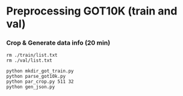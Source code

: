 # Preprocessing GOT10K (train and val)


### Crop & Generate data info (20 min)

````shell
rm ./train/list.txt
rm ./val/list.txt

python mkdir_got_train.py
python parse_got10k.py
python par_crop.py 511 32
python gen_json.py
````
